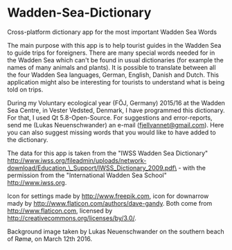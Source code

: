 # Wadden-Sea-Dictionary
Cross-platform dictionary app for the most important Wadden Sea Words

The main purpose with this app is to help tourist guides in the Wadden Sea to guide trips for foreigners. There are many special words needed for in the Wadden Sea which can't be found in usual dictionaries (for example the names of many animals and plants). It is possible to translate between all the four Wadden Sea languages, German, English, Danish and Dutch. This application might also be interesting for tourists to understand what is being told on trips.

During my Voluntary ecological year (FÖJ, Germany) 2015/16 at the Wadden Sea Centre, in Vester Vedsted, Denmark, I have programmed this dictionary. For that, I used Qt 5.8-Open-Source. For suggestions and error-reports, send me (Lukas Neuenschwander) an e-mail (fjellvannet@gmail.com). Here you can also suggest missing words that you would like to have added to the dictionary.

The data for this app is taken from the "IWSS Wadden Sea Dictionary" http://www.iwss.org/fileadmin/uploads/network-download/Education_\_Support/IWSS_Dictionary_2009.pdf\ - with the permission from the "International Wadden Sea School" http://www.iwss.org.

Icon for settings made by http://www.freepik.com, icon for downarrow mady by http://www.flaticon.com/authors/dave-gandy. Both come from http://www.flaticon.com, licensed by http://creativecommons.org/licenses/by/3.0/.

Background image taken by Lukas Neuenschwander on the southern beach of Rømø, on March 12th 2016.
